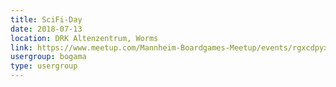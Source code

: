 ```yaml
---
title: SciFi-Day
date: 2018-07-13
location: DRK Altenzentrum, Worms
link: https://www.meetup.com/Mannheim-Boardgames-Meetup/events/rgxcdpyxkbrb/
usergroup: bogama
type: usergroup
---
```

